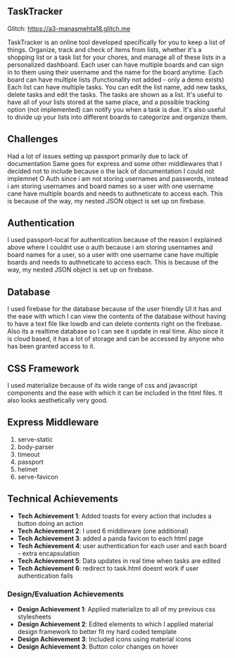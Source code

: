 
## TaskTracker

Glitch: https://a3-manasmehta18.glitch.me

TaskTracker is an online tool developed specifically for you to keep a list of things. Organize, track and check of items from lists, whether it's a shopping list or a task list for your chores, and manage all of these lists in a personalized dashboard. Each user can have multiple boards and can sign in to them using their username and the name for the board anytime. Each board can have multiple lists (functionality not added - only a demo exists) Each list can have multiple tasks. You can edit the list name, add new tasks, delete tasks and edit the tasks. The tasks are shown as a list. It's useful to have all of your lists stored at the same place, and a possible tracking option (not implemented) can notify you when a task is due. It's also useful to divide up your lists into different boards to categorize and organize them.

## Challenges

Had a lot of issues setting up passport primarily due to lack of documentation
Same goes for express and some other middlewares that I decided not to include because o the lack of documentation
I could not implemnet O Auth since i am not storing usernames and passwords, instead i am storing usernames and board names so a user with one username cane have multiple boards and needs to authneticate to access each. This
is because of the way, my nested JSON object is set up on firebase. 

## Authentication
I used passport-local for authentication because of the reason I explained above where I couldnt use o auth because 
i am storing usernames and board names for a user, so a user with one username cane have multiple boards and needs to authneticate to access each. This
is because of the way, my nested JSON object is set up on firebase. 

## Database
I used firebase for the database because of the user friendly UI it has and the ease with which I can view the contents of the database without having to have a 
text file like lowdb and can delete contents right on the firebase. Also its a realtime database so I can see it update in real time. Also since it is cloud
based, it has a lot of storage and can be accessed by anyone who has been granted access to it. 

## CSS Framework

I used materialize because of its wide range of css and javascript components and the ease with which it can be included in the html files. It also looks
aesthetically very good.
  
 ## Express Middleware
 
 1. serve-static
 2. body-parser
 3. timeout
 4. passport
 5. helmet
 6. serve-favicon

## Technical Achievements
- **Tech Achievement 1**: Added toasts for every action that includes a button doing an action
- **Tech Achievement 2**: I used 6 middleware (one additional)
- **Tech Achievement 3**: added a panda favicon to each html page
- **Tech Achievement 4**: user authentication for each user and each board - extra encapsulation
- **Tech Achievement 5**: Data updates in real time when tasks are edited
- **Tech Achievement 6**: redirect to task.html doesnt work if user authentication fails 

### Design/Evaluation Achievements
- **Design Achievement 1**: Applied materialize to all of my previous css stylesheets
- **Design Achievement 2**: Edited elements to which I applied material design framework to better fit my hard coded template
- **Design Achievement 3**: Included icons using material icons
- **Design Achievement 3**: Button color changes on hover
